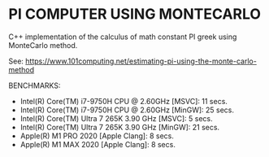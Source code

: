 # PI COMPUTER USING MONTECARLO

C++ implementation of the calculus of math constant 
PI greek using MonteCarlo method.

See: https://www.101computing.net/estimating-pi-using-the-monte-carlo-method

BENCHMARKS:

* Intel(R) Core(TM) i7-9750H CPU @ 2.60GHz [MSVC]: 11 secs.
* Intel(R) Core(TM) i7-9750H CPU @ 2.60GHz [MinGW]:  25 secs.
* Intel(R) Core(TM) Ultra 7 265K 3.90 GHz [MSVC]: 5 secs.
* Intel(R) Core(TM) Ultra 7 265K 3.90 GHz [MinGW]: 21 secs. 
* Apple(R) M1 PRO 2020 [Apple Clang]: 8 secs.
* Apple(R) M1 MAX 2020 [Apple Clang]: 8 secs.
